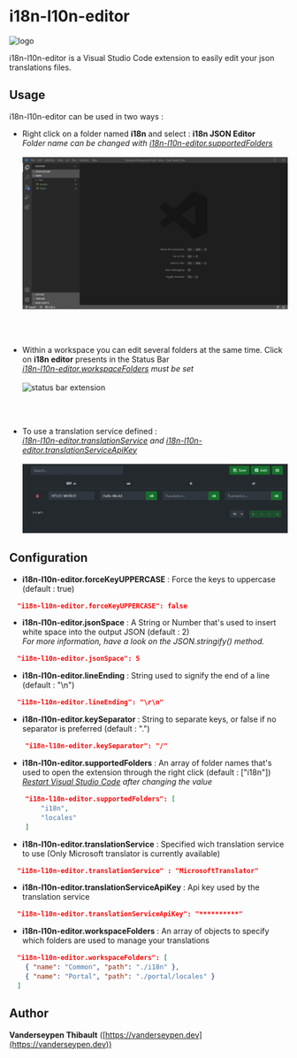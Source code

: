 # i18n-l10n-editor

![logo](https://vanderseypen.dev/assets/images/i18n/logo-large.png)

i18n-l10n-editor is a Visual Studio Code extension to easily edit your json translations files.
<br>

## Usage

i18n-l10n-editor can be used in two ways :

-   Right click on a folder named **i18n** and select : **i18n JSON Editor** <br>
    _Folder name can be changed with <ins>i18n-l10n-editor.supportedFolders</ins>_<br><br> ![extension demo](media/demo.gif)

<br><br>

-   Within a workspace you can edit several folders at the same time. Click on **i18n editor** presents in the Status Bar <br>
    _<ins>i18n-l10n-editor.workspaceFolders</ins> must be set_<br><br> ![status bar extension](https://vanderseypen.dev/assets/images/i18n/workspace.png)

<br><br>

-   To use a translation service defined : <br>
    _<ins>i18n-l10n-editor.translationService</ins> and <ins>i18n-l10n-editor.translationServiceApiKey</ins>_<br><br> ![extension demo translate](media/demo-translate.gif)

## Configuration

-   **i18n-l10n-editor.forceKeyUPPERCASE** : Force the keys to uppercase (default : true)

```json
  "i18n-l10n-editor.forceKeyUPPERCASE": false
```

-   **i18n-l10n-editor.jsonSpace** : A String or Number that's used to insert white space into the output JSON (default : 2) <br>
    _For more information, have a look on the JSON.stringify() method._

```json
  "i18n-l10n-editor.jsonSpace": 5
```

-   **i18n-l10n-editor.lineEnding** : String used to signify the end of a line (default : "\n")

```json
  "i18n-l10n-editor.lineEnding": "\r\n"
```

-   **i18n-l10n-editor.keySeparator** : String to separate keys, or false if no separator is preferred (default : ".")

```json
    "i18n-l10n-editor.keySeparator": "/"
```

-   **i18n-l10n-editor.supportedFolders** : An array of folder names that's used to open the extension through the right click (default : ["i18n"]) <br> _<ins>Restart Visual Studio Code</ins> after changing the value_

```json
    "i18n-l10n-editor.supportedFolders": [
        "i18n",
        "locales"
    ]
```

-   **i18n-l10n-editor.translationService** : Specified wich translation service to use (Only Microsoft translator is currently available)

```json
  "i18n-l10n-editor.translationService" : "MicrosoftTranslator"
```

-   **i18n-l10n-editor.translationServiceApiKey** : Api key used by the translation service

```json
  "i18n-l10n-editor.translationServiceApiKey": "**********"
```

-   **i18n-l10n-editor.workspaceFolders** : An array of objects to specify which folders are used to manage your translations

```json
  "i18n-l10n-editor.workspaceFolders": [
    { "name": "Common", "path": "./i18n" },
    { "name": "Portal", "path": "./portal/locales" }
  ]
```

## Author

**Vanderseypen Thibault** ([https://vanderseypen.dev](https://vanderseypen.dev))

